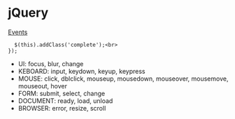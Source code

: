 # jQuery

<u>Events</u><br>
```$('li').on('click', function() {
  $(this).addClass('complete');<br>
});
```
- UI: focus, blur, change
- KEBOARD: input, keydown, keyup, keypress
- MOUSE: click, dblclick, mouseup, mousedown, mouseover, mousemove, mouseout, hover
- FORM: submit, select, change
- DOCUMENT: ready, load, unload
- BROWSER: error, resize, scroll


